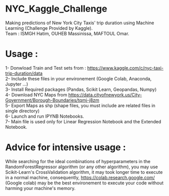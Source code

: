 # NYC_Kaggle_Challenge
Making predictions of New York City Taxis' trip duration using Machine Learning (Challenge Provided by Kaggle). <br/>
Team : ISMGH Hatim, OUHEB Massinissa, MAFTOUL Omar.
# Usage : 
1- Donwload Train and Test sets from : https://www.kaggle.com/c/nyc-taxi-trip-duration/data <br/>
2- Include these files in your environement (Google Colab, Anaconda, Jupyter ...) <br/>
3- Install Required packages (Pandas, Scikit Learn, Geopandas, Numpy) <br/>
4- Download NYC Maps from https://data.cityofnewyork.us/City-Government/Borough-Boundaries/tqmj-j8zm <br/>
5- Export Maps as shp (shape files, you must include are related files in single directory) <br/>
6- Launch and run IPYNB Notebooks.<br/>
7- Main file is used only for Linear Regression Notebook and the Extended Notebook.
# Advice for intensive usage :
While searching for the ideal combinations of hyperparameters in the RandomForestRegressor algorithm (or any other algorithm), you may use Scikit-Learn's CrossValidation algorithm, it may took longer time to execute in a normal machine, consequently, 
https://colab.research.google.com/ (Google colab) may be the best environement to execute your code without harming your machine's memory.
